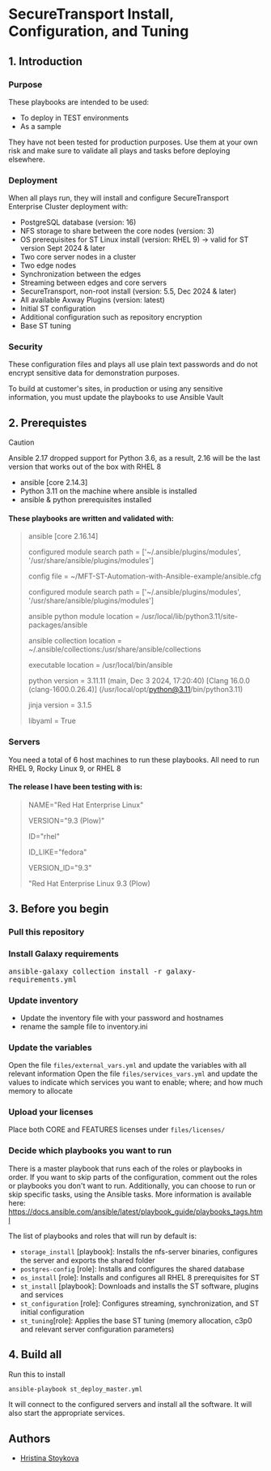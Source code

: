 # SecureTransport Install, Configuration, and Tuning


## 1. Introduction

### Purpose

These playbooks are intended to be used:
* To deploy in TEST environments
* As a sample 

They have not been tested for production purposes. 
Use them at your own risk and make sure to validate all plays and tasks before deploying elsewhere.

### Deployment

When all plays  run, they will install and configure SecureTransport Enterprise Cluster deployment with:

- PostgreSQL database (version: 16)
- NFS storage to share between the core nodes (version: 3)
- OS prerequisites for ST Linux install (version: RHEL 9) -> valid for ST version Sept 2024 & later
- Two core server nodes in a cluster
- Two edge nodes
- Synchronization between the edges
- Streaming between edges and core servers
- SecureTransport, non-root install (version: 5.5, Dec 2024 & later)
- All available Axway Plugins (version: latest)
- Initial ST configuration
- Additional configuration such as repository encryption
- Base ST tuning

### Security

These configuration files and plays all use plain text passwords and do not encrypt sensitive data for demonstration purposes.

To build at customer's sites, in production or using any sensitive information, you must update the playbooks to use Ansible Vault


## 2. Prerequistes

> [!CAUTION]
> Ansible 2.17 dropped support for Python 3.6, as a result, 2.16 will be the last version that works out of the box with RHEL 8

- ansible [core 2.14.3]
- Python 3.11 on the machine where ansible is installed
- ansible & python prerequisites installed


#### These playbooks are written and validated with:
> 
> ansible [core 2.16.14]
> 
> configured module search path = ['~/.ansible/plugins/modules', '/usr/share/ansible/plugins/modules']
>
>  config file = ~/MFT-ST-Automation-with-Ansible-example/ansible.cfg
> 
>  configured module search path = ['~/.ansible/plugins/modules', '/usr/share/ansible/plugins/modules']
> 
>  ansible python module location = /usr/local/lib/python3.11/site-packages/ansible
> 
>  ansible collection location = ~/.ansible/collections:/usr/share/ansible/collections
> 
>  executable location = /usr/local/bin/ansible
> 
>  python version = 3.11.11 (main, Dec  3 2024, 17:20:40) [Clang 16.0.0 (clang-1600.0.26.4)] (/usr/local/opt/python@3.11/bin/python3.11)
> 
>  jinja version = 3.1.5
> 
> libyaml = True


### Servers

You need a total of 6 host machines to run these playbooks.
All need to run RHEL 9, Rocky Linux 9, or RHEL 8

#### The release I have been testing with is:

> NAME="Red Hat Enterprise Linux"
>
> VERSION="9.3 (Plow)"
>
> ID="rhel"
>
> ID_LIKE="fedora"
>
> VERSION_ID="9.3"
>
> "Red Hat Enterprise Linux 9.3 (Plow)
> 
## 3. Before you begin

### Pull this repository

### Install Galaxy requirements

<kbd>ansible-galaxy collection install -r galaxy-requirements.yml</kbd>


### Update inventory
- Update the inventory file with your password and hostnames
- rename the sample file to inventory.ini

### Update the variables

Open the file `files/external_vars.yml` and update the variables with all relevant information
Open the file `files/services_vars.yml` and  update the values to indicate which services you want to enable; where; and how much memory to allocate

### Upload your licenses

Place both CORE and FEATURES licenses under `files/licenses/`
### Decide which playbooks you want to run

There is a master playbook that runs each of the roles or playbooks in order. If you want to skip parts of the configuration, 
comment out the roles or playbooks you don't want to run. 
Additionally, you can choose to run or skip specific tasks, using the Ansible tasks. 
More information is available here: https://docs.ansible.com/ansible/latest/playbook_guide/playbooks_tags.html

The list of playbooks and roles that will run by default is:

- `storage_install` [playbook]: Installs the nfs-server binaries, configures the server and exports the shared folder
- `postgres-config` [role]: Installs and configures the shared database
- `os_install` [role]: Installs and configures all RHEL 8 prerequisites for ST
- `st_install` [playbook]: Downloads and installs the ST software, plugins and services
- `st_configuration` [role]: Configures streaming, synchronization, and ST initial configuration
- `st_tuning`[role]: Applies the base ST tuning (memory allocation, c3p0 and relevant server configuration parameters)

## 4. Build all


Run this to install

```bash
ansible-playbook st_deploy_master.yml
```


It will connect to the configured servers and install all the software. It will also start the appropriate services.


## Authors
- [Hristina Stoykova](mailto:hstoykova@axway.com)